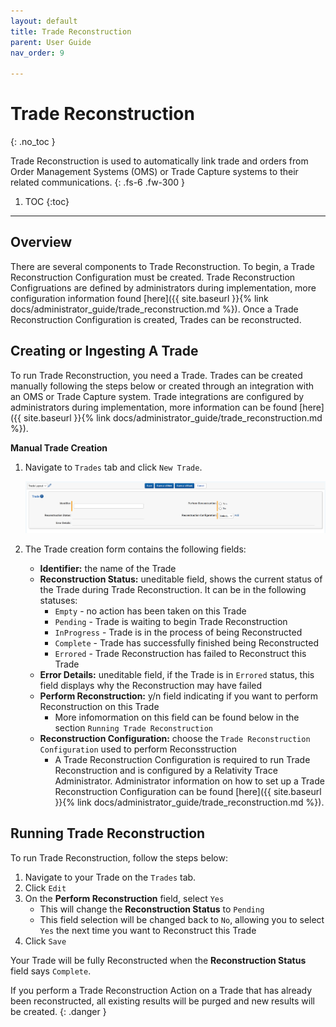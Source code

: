 ```yaml
---
layout: default
title: Trade Reconstruction
parent: User Guide
nav_order: 9

---
```


# Trade Reconstruction
{: .no_toc }

Trade Reconstruction is used to automatically link trade and orders from Order Management Systems (OMS) or Trade Capture systems to their related communications.
{: .fs-6 .fw-300 }

1. TOC
{:toc}

---

## Overview

There are several components to Trade Reconstruction. To begin, a Trade Reconstruction Configuration must be created. Trade Reconstruction Configruations are defined by administrators during implementation, more configuration information found [here]({{ site.baseurl }}{% link docs/administrator_guide/trade_reconstruction.md %}). Once a Trade Reconstruction Configuration is created, Trades can be reconstructed.



## Creating or Ingesting A Trade

To run Trade Reconstruction, you need a Trade. Trades can be created manually following the steps below or created through an integration with an OMS or Trade Capture system. Trade integrations are configured by administrators during implementation, more information can be found [here]({{ site.baseurl }}{% link docs/administrator_guide/trade_reconstruction.md %}).

**Manual Trade Creation**
1. Navigate to `Trades` tab and click `New Trade`.

   ![](media/trade_reconstruction/trade_layout.PNG)

2. The Trade creation form contains the following fields:

   - **Identifier:** the name of the Trade
   - **Reconstruction Status:** uneditable field, shows the current status of the Trade during Trade Reconstruction. It can be in the following statuses:
     - `Empty` - no action has been taken on this Trade
     - `Pending` - Trade is waiting to begin Trade Reconstruction
     - `InProgress` - Trade is in the process of being Reconstructed
     - `Complete` - Trade has successfully finished being Reconstructed
     - `Errored` - Trade Reconstruction has failed to Reconstruct this Trade
   - **Error Details:** uneditable field, if the Trade is in `Errored` status, this field displays why the Reconstruction may have failed
   - **Perform Reconstruction:** y/n field indicating if you want to perform Reconstruction on this Trade
     - More infomormation on this field can be found below in the section `Running Trade Reconstruction`
   - **Reconstruction Configuration:** choose the `Trade Reconstruction Configuration` used to perform Reconsstruction
     - A Trade Reconstruction Configuration is required to run Trade Reconstruction and is configured by a Relativity Trace Administrator. Administrator information on how to set up a Trade Reconstruction Configuration can be found [here]({{ site.baseurl }}{% link docs/administrator_guide/trade_reconstruction.md %}).



## Running Trade Reconstruction

To run Trade Reconstruction, follow the steps below:

1. Navigate to your Trade on the `Trades` tab.
2. Click `Edit`
3. On the **Perform Reconstruction** field, select `Yes`
   - This will change the **Reconstruction Status** to `Pending`
   - This field selection will be changed back to `No`, allowing you to select `Yes` the next time you want to Reconstruct this Trade
4. Click `Save`

Your Trade will be fully Reconstructed when the **Reconstruction Status** field says `Complete`.

If you perform a Trade Reconstruction Action on a Trade that has already been reconstructed, all existing results will be purged and new results will be created.
{: .danger }



